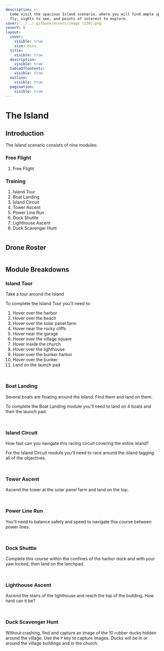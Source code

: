 ```yaml
---
description: >-
  Come visit the spacious Island scenario, where you will find ample space to
  fly, sights to see, and points of interest to explore.
cover: ../../.gitbook/assets/image (230).png
coverY: 0
layout:
  cover:
    visible: true
    size: hero
  title:
    visible: true
  description:
    visible: true
  tableOfContents:
    visible: true
  outline:
    visible: true
  pagination:
    visible: true
---
```


# The Island

## Introduction

The Island scenario consists of nine modules:

### Free Flight

1. Free Flight

### Training

1. Island Tour
2. Boat Landing
3. Island Circuit
4. Tower Ascent
5. Power Line Run
6. Dock Shuttle
7. Lighthouse Ascent
8. Duck Scavenger Hunt

<figure><img src="../../.gitbook/assets/image (51).png" alt=""><figcaption></figcaption></figure>

## Drone Roster

<figure><img src="../../.gitbook/assets/image (52).png" alt=""><figcaption></figcaption></figure>

## Module Breakdowns

### Island Tour

Take a tour around the island

To complete the Island Tour you'll need to:

1. Hover over the harbor
2. Hover over the beach
3. Hover over the solar panel farm
4. Hover near the rocky cliffs
5. Hover near the garage
6. Hover over the village square
7. Hover inside the church
8. Hover over the lighthouse
9. Hover over the bunker harbor
10. Hover over the bunker
11. Land on the launch pad

<figure><img src="../../.gitbook/assets/image (53).png" alt=""><figcaption></figcaption></figure>

<figure><img src="../../.gitbook/assets/image (54).png" alt=""><figcaption></figcaption></figure>

### Boat Landing

Several boats are floating around the island.  Find them and land on them.

To complete the Boat Landing module you'll need to land on 4 boats and then the launch pad.

<figure><img src="../../.gitbook/assets/image (55).png" alt=""><figcaption></figcaption></figure>

<figure><img src="../../.gitbook/assets/image (56).png" alt=""><figcaption></figcaption></figure>

### Island Circuit

How fast can you navigate this racing circuit covering the entire island?

For the Island Circuit module you'll need to race around the island tagging all of the objectives.

<figure><img src="../../.gitbook/assets/image (58).png" alt=""><figcaption></figcaption></figure>

<figure><img src="../../.gitbook/assets/image (57).png" alt=""><figcaption></figcaption></figure>

### Tower Ascent

Ascend the tower at the solar panel farm and land on the top.

<figure><img src="../../.gitbook/assets/image (59).png" alt=""><figcaption></figcaption></figure>

<figure><img src="../../.gitbook/assets/image (60).png" alt=""><figcaption></figcaption></figure>

### Power Line Run

You'll need to balance safety and speed to navigate this course between power lines.

<figure><img src="../../.gitbook/assets/image (61).png" alt=""><figcaption></figcaption></figure>

<figure><img src="../../.gitbook/assets/image (62).png" alt=""><figcaption></figcaption></figure>

### Dock Shuttle

Complete this course within the confines of the harbor dock and with your yaw locked, then land on the lanchpad.

<figure><img src="../../.gitbook/assets/image (63).png" alt=""><figcaption></figcaption></figure>

<figure><img src="../../.gitbook/assets/image (64).png" alt=""><figcaption></figcaption></figure>

### Lighthouse Ascent

Ascend the stairs of the lighthouse and reach the top of the building.  How hard can it be?

<figure><img src="../../.gitbook/assets/image (65).png" alt=""><figcaption></figcaption></figure>

<figure><img src="../../.gitbook/assets/image (66).png" alt=""><figcaption></figcaption></figure>

### Duck Scavenger Hunt

Without crashing, find and capture an image of the 10 rubber ducks hidden around the village. Use the `P` key to capture images.  Ducks will be in or around the village buildings and in the church.

<figure><img src="../../.gitbook/assets/image (68).png" alt=""><figcaption></figcaption></figure>
